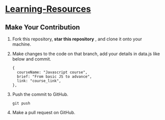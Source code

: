 # [Learning-Resources](https://learningresources.acmjuit.tech/) 


## Make Your Contribution

1. Fork this repository, **star this repository** , and clone it onto your machine.

2. Make changes to the code on that branch, add your details in data.js like below and commit.
    ```
    {
      courseName: "Javascript course",
      brief: "From basic JS to advance",
      link: "course_link",
    },
   ```
3. Push the commit to GitHub.

   ```
   git push 
   ```

4. Make a pull request on GitHub.



